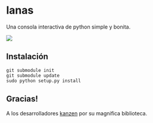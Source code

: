 # lanas


Una consola interactiva de python simple y bonita.

![](https://raw.github.com/hugoruscitti/lanas/master/image/lanas.png)

## Instalación

    git submodule init
    git submodule update
    sudo python setup.py install

## Gracias!

A los desarrolladores [kanzen] por su magnifica biblioteca.

[kanzen]: https://github.com/ninja-ide/kanzen
